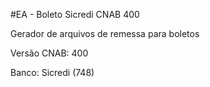 #EA - Boleto Sicredi CNAB 400

Gerador de arquivos de remessa para boletos

  Versão CNAB: 400

  Banco: Sicredi (748)
